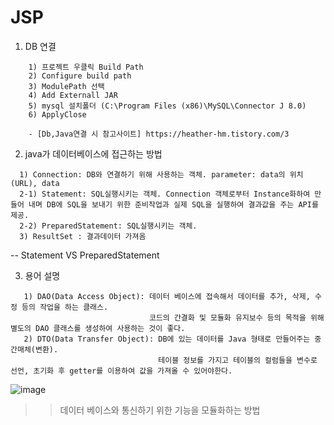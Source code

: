 # JSP

1. DB 연결
```
    1) 프로젝트 우클릭 Build Path
    2) Configure build path 
    3) ModulePath 선택 
    4) Add Externall JAR 
    5) mysql 설치폴더 (C:\Program Files (x86)\MySQL\Connector J 8.0) 
    6) ApplyClose
    
    - [Db,Java연결 시 참고사이트] https://heather-hm.tistory.com/3
```
2. java가 데이터베이스에 접근하는 방법
```
  1) Connection: DB와 연결하기 위해 사용하는 객체. parameter: data의 위치(URL), data 
  2-1) Statement: SQL실행시키는 객체. Connection 객체로부터 Instance화하여 만들어 내며 DB에 SQL을 보내기 위한 준비작업과 실제 SQL을 실행하여 결과값을 주는 API를 제공.
  2-2) PreparedStatement: SQL실행시키는 객체. 
  3) ResultSet : 결과데이터 가져옴

```
  -- Statement VS PreparedStatement
    
3. 용어 설명
```
   1) DAO(Data Access Object): 데이터 베이스에 접속해서 데이터를 추가, 삭제, 수정 등의 작업을 하는 클래스.
                               코드의 간결화 및 모듈화 유지보수 등의 목적을 위해 별도의 DAO 클래스를 생성하여 사용하는 것이 좋다.
   2) DTO(Data Transfer Object): DB에 있는 데이터를 Java 형태로 만들어주는 중간매체(변환).  
                                 테이블 정보를 가지고 테이블의 컬럼들을 변수로 선언, 초기화 후 getter를 이용하여 값을 가져올 수 있어야한다.
```   

![image](https://user-images.githubusercontent.com/51871037/200109663-e83a42e5-d91d-4811-b925-28c7842ba07c.png)
   >> 데이터 베이스와 통신하기 위한 기능을 모듈화하는 방법
 
